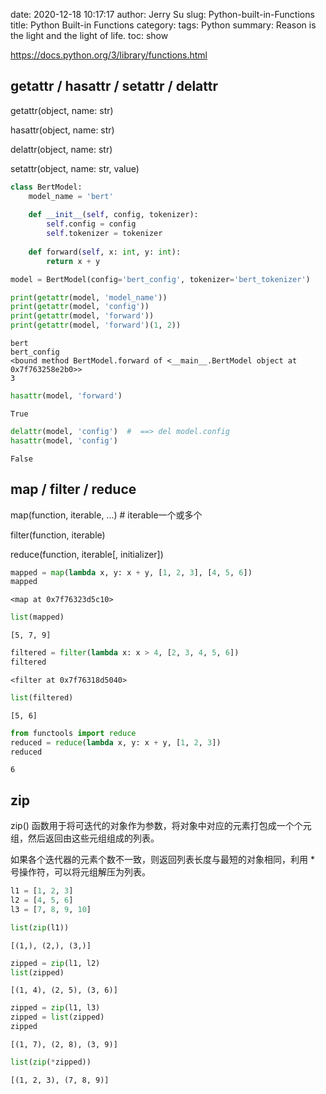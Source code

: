 date: 2020-12-18 10:17:17
author: Jerry Su
slug: Python-built-in-Functions
title: Python Built-in Functions
category: 
tags: Python
summary: Reason is the light and the light of life.
toc: show

https://docs.python.org/3/library/functions.html

## getattr / hasattr / setattr / delattr

getattr(object, name: str)

hasattr(object, name: str)

delattr(object, name: str)

setattr(object, name: str, value)


```python
class BertModel:
    model_name = 'bert'
    
    def __init__(self, config, tokenizer):
        self.config = config
        self.tokenizer = tokenizer
    
    def forward(self, x: int, y: int):
        return x + y

model = BertModel(config='bert_config', tokenizer='bert_tokenizer')
```


```python
print(getattr(model, 'model_name'))
print(getattr(model, 'config'))
print(getattr(model, 'forward'))
print(getattr(model, 'forward')(1, 2))
```

    bert
    bert_config
    <bound method BertModel.forward of <__main__.BertModel object at 0x7f763258e2b0>>
    3



```python
hasattr(model, 'forward')
```




    True




```python
delattr(model, 'config')  #  ==> del model.config
hasattr(model, 'config')
```




    False



## map / filter / reduce

map(function, iterable, ...)  # iterable一个或多个

filter(function, iterable)

reduce(function, iterable[, initializer])


```python
mapped = map(lambda x, y: x + y, [1, 2, 3], [4, 5, 6])
mapped
```




    <map at 0x7f76323d5c10>




```python
list(mapped)
```




    [5, 7, 9]




```python
filtered = filter(lambda x: x > 4, [2, 3, 4, 5, 6])
filtered
```




    <filter at 0x7f76318d5040>




```python
list(filtered)
```




    [5, 6]




```python
from functools import reduce
reduced = reduce(lambda x, y: x + y, [1, 2, 3])
reduced
```




    6



## zip

zip() 函数用于将可迭代的对象作为参数，将对象中对应的元素打包成一个个元组，然后返回由这些元组组成的列表。

如果各个迭代器的元素个数不一致，则返回列表长度与最短的对象相同，利用 * 号操作符，可以将元组解压为列表。


```python
l1 = [1, 2, 3]
l2 = [4, 5, 6]
l3 = [7, 8, 9, 10]
```


```python
list(zip(l1))
```




    [(1,), (2,), (3,)]




```python
zipped = zip(l1, l2)
list(zipped)
```




    [(1, 4), (2, 5), (3, 6)]




```python
zipped = zip(l1, l3)
zipped = list(zipped)
zipped
```




    [(1, 7), (2, 8), (3, 9)]




```python
list(zip(*zipped))
```




    [(1, 2, 3), (7, 8, 9)]


